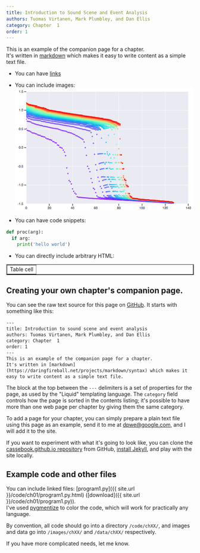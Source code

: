 ```yaml
---
title: Introduction to Sound Scene and Event Analysis
authors: Tuomas Virtanen, Mark Plumbley, and Dan Ellis
category: Chapter  1
order: 1
---
```

This is an example of the companion page for a chapter.  
It's written in [markdown](https://daringfireball.net/projects/markdown/syntax) which makes it easy to write content as a simple text file.

* You can have [links](http://www.google.com)

* You can include images: 
  ![Example image](/images/ch01/example.png)

* You can have code snippets:

```python
def proc(arg):
  if arg:
    print('hello world')
```

* You can directly include arbitrary HTML:

<table border="2">
    <tr>
        <td>Table cell</td>
    </tr>
</table>

## Creating your own chapter's companion page.

You can see the raw text source for this page on 
[GitHub](https://raw.githubusercontent.com/cassebook/cassebook.github.io/master/_docs/ch01/index.md).  It starts with something like this:

```text
---
title: Introduction to sound scene and event analysis
authors: Tuomas Virtanen, Mark Plumbley, and Dan Ellis
category: Chapter  1
order: 1
---
This is an example of the companion page for a chapter.  
It's written in [markdown](https://daringfireball.net/projects/markdown/syntax) which makes it easy to write content as a simple text file.
```

The block at the top between the `---` delimiters is a set of properties for 
the page, as used by the "Liquid" templating language.  The `category` field
controls how the page is sorted in the contents listing; it's possible to have more than one web page per chapter by giving them the same category.

To add a page for your chapter, you can simply prepare a plain text file 
using this page as an example, send it to me at [dpwe@google.com](mailto:dpwe@google.com), and I will add it to the site.  

If you want to experiment with what it's going to look like, you can clone 
the [cassebook.github.io repository](https://github.com/cassebook/cassebook.github.io) from GitHub, [install Jekyll](https://jekyllrb.com), and play with the site locally.

## Example code and other files

You can include linked files: 
[program1.py]({{ site.url }}/code/ch01/program1.py.html) 
([download]({{ site.url }}/code/ch01/program1.py)).  
I've used [pygmentize](http://pygments.org) 
to color the code, which will work for practically any language.

By convention, all code should go into a directory `/code/chXX/`, and
images and data go into `/images/chXX/` and `/data/chXX/` respectively. 

If you have more complicated needs, let me know.
